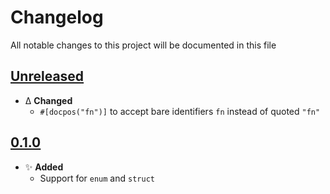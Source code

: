 # Changelog
All notable changes to this project will be documented in this file

[unreleased]: https://github.com/eugenesvk/docpos/compare/0.1.0...HEAD
## [Unreleased]
<!-- - ✨ __Added__ -->
  <!-- + new features -->
<!-- - Δ __Changed__ -->
  <!-- + changes in existing functionality -->
<!-- - 🐞 __Fixed__ -->
  <!-- + bug fixes -->
<!-- - 💩 __Deprecated__ -->
  <!-- + soon-to-be removed features -->
<!-- - 🗑️ __Removed__ -->
  <!-- + now removed features -->
<!-- - 🔒 __Security__ -->
  <!-- + vulnerabilities -->

  - Δ __Changed__
    + `#[docpos("fn")]` to accept bare identifiers `fn` instead of quoted `"fn"`

[0.1.0]: https://github.com/eugenesvk/docpos/releases/tag/0.1.0
## [0.1.0]
  - ✨ __Added__
    + Support for `enum` and `struct`
